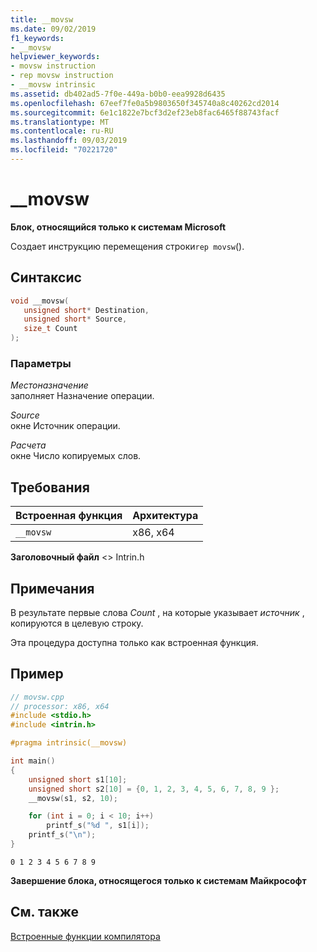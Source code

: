 ```yaml
---
title: __movsw
ms.date: 09/02/2019
f1_keywords:
- __movsw
helpviewer_keywords:
- movsw instruction
- rep movsw instruction
- __movsw intrinsic
ms.assetid: db402ad5-7f0e-449a-b0b0-eea9928d6435
ms.openlocfilehash: 67eef7fe0a5b9803650f345740a8c40262cd2014
ms.sourcegitcommit: 6e1c1822e7bcf3d2ef23eb8fac6465f88743facf
ms.translationtype: MT
ms.contentlocale: ru-RU
ms.lasthandoff: 09/03/2019
ms.locfileid: "70221720"
---
```

# <a name="__movsw"></a>__movsw

**Блок, относящийся только к системам Microsoft**

Создает инструкцию перемещения строки`rep movsw`().

## <a name="syntax"></a>Синтаксис

```C
void __movsw(
   unsigned short* Destination,
   unsigned short* Source,
   size_t Count
);
```

### <a name="parameters"></a>Параметры

*Местоназначение*\
заполняет Назначение операции.

*Source*\
окне Источник операции.

*Расчета*\
окне Число копируемых слов.

## <a name="requirements"></a>Требования

|Встроенная функция|Архитектура|
|---------------|------------------|
|`__movsw`|x86, x64|

**Заголовочный файл** \<> Intrin.h

## <a name="remarks"></a>Примечания

В результате первые слова *Count* , на которые указывает *источник* , копируются в целевую строку.

Эта процедура доступна только как встроенная функция.

## <a name="example"></a>Пример

```cpp
// movsw.cpp
// processor: x86, x64
#include <stdio.h>
#include <intrin.h>

#pragma intrinsic(__movsw)

int main()
{
    unsigned short s1[10];
    unsigned short s2[10] = {0, 1, 2, 3, 4, 5, 6, 7, 8, 9 };
    __movsw(s1, s2, 10);

    for (int i = 0; i < 10; i++)
        printf_s("%d ", s1[i]);
    printf_s("\n");
}
```

```Output
0 1 2 3 4 5 6 7 8 9
```

**Завершение блока, относящегося только к системам Майкрософт**

## <a name="see-also"></a>См. также

[Встроенные функции компилятора](../intrinsics/compiler-intrinsics.md)
